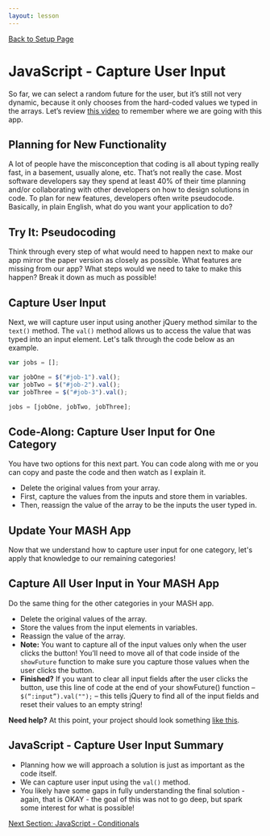 ```yaml
---
layout: lesson
---
```


<a href="../">Back to Setup Page</a>

# JavaScript - Capture User Input
So far, we can select a random future for the user, but it’s still not very dynamic, because it only chooses from the hard-coded values we typed in the arrays. Let’s review <a target="blank" href="https://www.youtube.com/watch?v=vFPxE3KnVro&t=4s">this video</a> to remember where we are going with this app.

## Planning for New Functionality
A lot of people have the misconception that coding is all about typing really fast, in a basement, usually alone, etc. That’s not really the case. Most software developers say they spend at least 40% of their time planning and/or collaborating with other developers on how to design solutions in code. To plan for new features, developers often write pseudocode. Basically, in plain English, what do you want your application to do?

<div class="try-it-new">
  <h2>Try It: Pseudocoding</h2>
  <p>Think through every step of what would need to happen next to make our app mirror the paper version as closely as possible. What features are missing from our app? What steps would we need to take to make this happen? Break it down as much as possible!</p>
</div>

## Capture User Input
Next, we will capture user input using another jQuery method similar to the `text()` method. The `val()` method allows us to access the value that was typed into an input element. Let's talk through the code below as an example.

```js
var jobs = [];

var jobOne = $("#job-1").val();
var jobTwo = $("#job-2").val();
var jobThree = $("#job-3").val();

jobs = [jobOne, jobTwo, jobThree];
```

<div class="try-it-new">
  <h2>Code-Along: Capture User Input for One Category</h2>
  <p>You have two options for this next part. You can code along with me or you can copy and paste the code and then watch as I explain it.</p>
  <ul>
    <li>Delete the original values from your array.</li>
    <li>First, capture the values from the inputs and store them in variables.</li>
    <li>Then, reassign the value of the array to be the inputs the user typed in.</li>
  </ul>
</div>

## Update Your MASH App
Now that we understand how to capture user input for one category, let's apply that knowledge to our remaining categories!

<div class="try-it-new">
  <h2>Capture All User Input in Your MASH App</h2>
  <p>Do the same thing for the other categories in your MASH app.</p>
  <ul>
    <li>Delete the original values of the array.</li>
    <li>Store the values from the input elements in variables.</li>
    <li>Reassign the value of the array.</li>
    <li><strong>Note:</strong> You want to capture all of the input values only when the user clicks the button! You’ll need to move all of that code inside of the <code>showFuture</code> function to make sure you capture those values when the user clicks the button.</li>
    <li><strong>Finished?</strong> If you want to clear all input fields after the user clicks the button, use this line of code at the end of your showFuture() function –  <code>$(“:input”).val("");</code> – this tells jQuery to find all of the input fields and reset their values to an empty string!</li>
  </ul>

  <p><strong>Need help?</strong> At this point, your project should look something <a target="blank" href="https://replit.com/@turingschool/mash-checkpoint-4#script.js">like this</a>.</p>
</div>

## JavaScript - Capture User Input Summary

- Planning how we will approach a solution is just as important as the code itself.
- We can capture user input using the `val()` method.
- You likely have some gaps in fully understanding the final solution - again, that is OKAY - the goal of this was not to go deep, but spark some interest for what is possible!

<a href="../js-4">Next Section: JavaScript - Conditionals</a>
